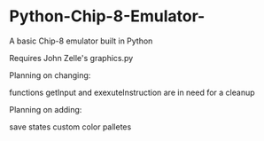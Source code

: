 # Python-Chip-8-Emulator-
A basic Chip-8 emulator built in Python

Requires John Zelle's graphics.py

Planning on changing:

  functions getInput and exexuteInstruction are in need for a cleanup

Planning on adding:

  save states
  custom color palletes
  
